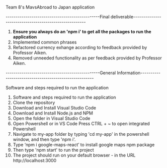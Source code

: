 Team 8's MavsAbroad to Japan application

-----------------------------------------------Final deliverable------------------------------------------------------

1) **Ensure you always do an 'npm i' to get all the packages to run the application**
2) Implemented common phrases
3) Refactored currency exhange according to feedback provided by Professor Aiken.
5) Removed unneeded functionality as per feedback provided by Professor Aiken.

-----------------------------------------------General Information------------------------------------------------------

Software and steps required to run the application

1)  Software and steps required to run the application
2)  Clone the repository
3)  Download and Install Visual Studio Code
4)  Download and Install Node.js and NPM
5)  Open the folder in Visual Studio Code
6)  Open Powershell or in VS Code Press CTRL + ~ to open integrated Powershell
7)  Navigate to my-app folder by typing 'cd my-app' in the powershell window, and then type 'npm i'.
8)  Type ‘npm i google-maps-react’ to install google maps npm package 
9)  Then type 'npm start' to run the project
10) The project should run on your default browser - in the URL http://localhost:3000
